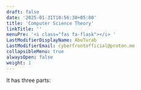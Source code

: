 ```yaml
---
draft: false
date: '2025-01-31T10:56:30+05:00'
title: 'Computer Science Theory'
linkTitle: ''
menuPre: '<i class="fas fa-flask"></i> '
LastModifierDisplayName: AbuTurab
LastModifierEmail: cyberfrontofficial@proton.me
collapsibleMenu: true
alwaysOpen: false
weight: 1
---
```


It has three parts:

